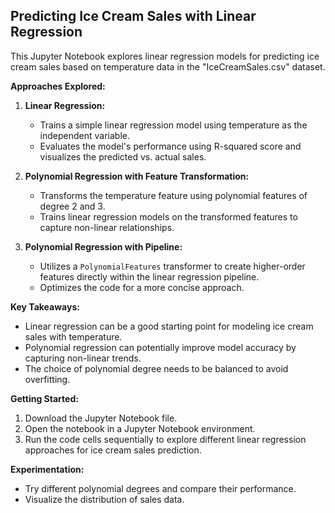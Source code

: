 ## Predicting Ice Cream Sales with Linear Regression

This Jupyter Notebook explores linear regression models for predicting ice cream sales based on temperature data in the "IceCreamSales.csv" dataset.

**Approaches Explored:**

1. **Linear Regression:**
    - Trains a simple linear regression model using temperature as the independent variable.
    - Evaluates the model's performance using R-squared score and visualizes the predicted vs. actual sales.

2. **Polynomial Regression with Feature Transformation:**
    - Transforms the temperature feature using polynomial features of degree 2 and 3.
    - Trains linear regression models on the transformed features to capture non-linear relationships.

3. **Polynomial Regression with Pipeline:**
    - Utilizes a `PolynomialFeatures` transformer to create higher-order features directly within the linear regression pipeline.
    - Optimizes the code for a more concise approach.

**Key Takeaways:**

- Linear regression can be a good starting point for modeling ice cream sales with temperature.
- Polynomial regression can potentially improve model accuracy by capturing non-linear trends.
- The choice of polynomial degree needs to be balanced to avoid overfitting.

**Getting Started:**

1. Download the Jupyter Notebook file.
2. Open the notebook in a Jupyter Notebook environment.
3. Run the code cells sequentially to explore different linear regression approaches for ice cream sales prediction.

**Experimentation:**

- Try different polynomial degrees and compare their performance.
- Visualize the distribution of sales data.
